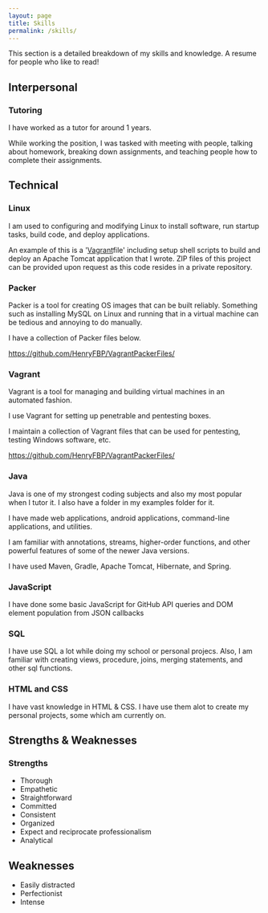 ```yaml
---
layout: page
title: Skills
permalink: /skills/
---
```


This section is a detailed breakdown of my skills and knowledge. A resume for people who like to read!

## Interpersonal
### Tutoring
I have worked as a tutor for around 1 years.

While working the position, I was tasked with meeting with people, talking about homework, breaking down assignments,
and teaching people how to complete their assignments.


## Technical
### Linux
I am used to configuring and modifying Linux to install software, run startup tasks, build code, and deploy
applications.

An example of this is a '[Vagrant](https://www.vagrantup.com/)file' including setup shell scripts to build and deploy an
Apache Tomcat application that I wrote. ZIP files of this project can be provided upon request as this code resides in
a private repository.


### Packer

Packer is a tool for creating OS images that can be built reliably. Something such as installing MySQL on Linux and 
running that in a virtual machine can be tedious and annoying to do manually.

I have a collection of Packer files below.

<https://github.com/HenryFBP/VagrantPackerFiles/>

### Vagrant

Vagrant is a tool for managing and building virtual machines in an automated fashion.

I use Vagrant for setting up penetrable and pentesting boxes.

I maintain a collection of Vagrant files that can be used for pentesting, testing Windows software, etc.

<https://github.com/HenryFBP/VagrantPackerFiles/>


### Java
Java is one of my strongest coding subjects and also my most popular when I tutor it. I also have a folder in my 
examples folder for it.

I have made web applications, android applications, command-line applications, and utilities.

I am familiar with annotations, streams, higher-order functions, and other powerful features of some of the newer Java
versions.

I have used Maven, Gradle, Apache Tomcat, Hibernate, and Spring.


### JavaScript
I have done some basic JavaScript for GitHub API queries and DOM element population from JSON callbacks


### SQL
I have use SQL a lot while doing my school or personal projecs. Also, I am familiar with creating views, procedure, joins, merging statements, and other sql functions.

### HTML and CSS
I have vast knowledge in HTML & CSS. I have use them alot to create my personal projects, some which am currently on.


## Strengths & Weaknesses
### Strengths
- Thorough
- Empathetic
- Straightforward
- Committed
- Consistent
- Organized
- Expect and reciprocate professionalism
- Analytical
## Weaknesses
- Easily distracted
- Perfectionist
- Intense
